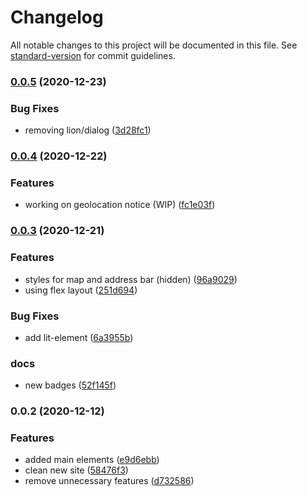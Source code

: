 # Changelog

All notable changes to this project will be documented in this file. See [standard-version](https://github.com/conventional-changelog/standard-version) for commit guidelines.

### [0.0.5](https://github.com/jdvivar/masa-madre/compare/v0.0.4...v0.0.5) (2020-12-23)


### Bug Fixes

* removing lion/dialog ([3d28fc1](https://github.com/jdvivar/masa-madre/commit/3d28fc118f5c54ac2ac8f6e64743a7047eddef34))

### [0.0.4](https://github.com/jdvivar/masa-madre/compare/v0.0.3...v0.0.4) (2020-12-22)


### Features

* working on geolocation notice (WIP) ([fc1e03f](https://github.com/jdvivar/masa-madre/commit/fc1e03f852fa05c86d9351cf7afe5b3a2caa01fc))

### [0.0.3](https://github.com/jdvivar/masa-madre/compare/v0.0.2...v0.0.3) (2020-12-21)


### Features

* styles for map and address bar (hidden) ([96a9029](https://github.com/jdvivar/masa-madre/commit/96a9029ca9e7d0004f1c231c19001879394d6822))
* using flex layout ([251d694](https://github.com/jdvivar/masa-madre/commit/251d694f5fe803cfe731c6fe3013dea91cae1fe2))


### Bug Fixes

* add lit-element ([6a3955b](https://github.com/jdvivar/masa-madre/commit/6a3955b328c3e499c0ea2d281b004d7686887bc7))


### docs

* new badges ([52f145f](https://github.com/jdvivar/masa-madre/commit/52f145fac688c1438a9ddff461c2a14ef546fa61))

### 0.0.2 (2020-12-12)


### Features

* added main elements ([e9d6ebb](https://github.com/jdvivar/masa-madre/commit/e9d6ebb782f26d0de106244b759a3f8c92ac22de))
* clean new site ([58476f3](https://github.com/jdvivar/masa-madre/commit/58476f3c756e74de41684c2ec605a4303c8eb7fe))
* remove unnecessary features ([d732586](https://github.com/jdvivar/masa-madre/commit/d732586b936d845a5c10bf00c5b9a98369508824))
